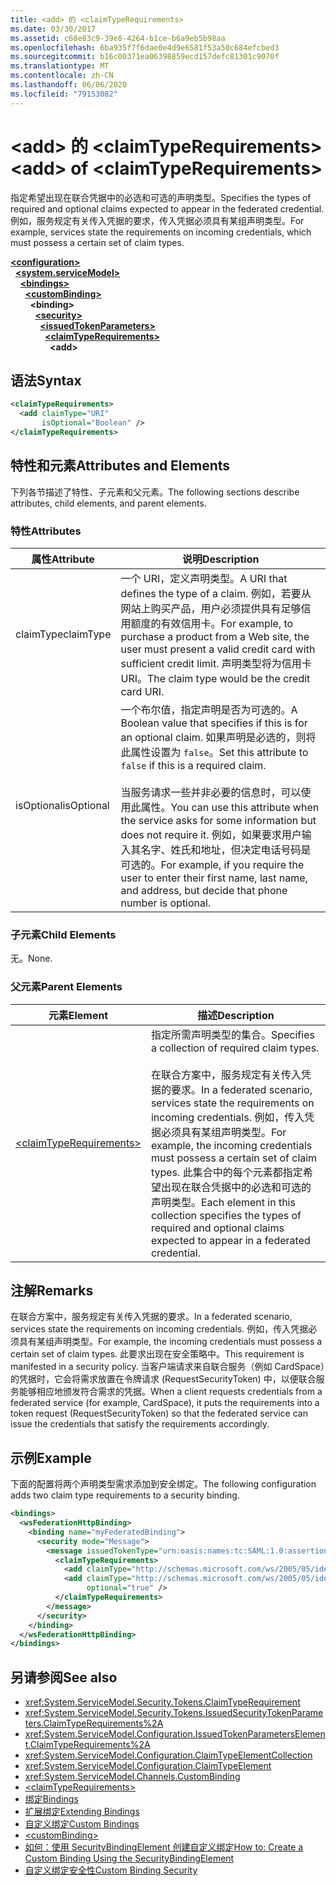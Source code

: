 ```yaml
---
title: <add> 的 <claimTypeRequirements>
ms.date: 03/30/2017
ms.assetid: c68e83c9-39e8-4264-b1ce-b6a9eb5b98aa
ms.openlocfilehash: 6ba935f7f6dae0e4d9e6581f53a50c684efcbed3
ms.sourcegitcommit: b16c00371ea06398859ecd157defc81301c9070f
ms.translationtype: MT
ms.contentlocale: zh-CN
ms.lasthandoff: 06/06/2020
ms.locfileid: "79153082"
---
```

# <a name="add-of-claimtyperequirements"></a><span data-ttu-id="054bf-102">\<add> 的 \<claimTypeRequirements></span><span class="sxs-lookup"><span data-stu-id="054bf-102">\<add> of \<claimTypeRequirements></span></span>
<span data-ttu-id="054bf-103">指定希望出现在联合凭据中的必选和可选的声明类型。</span><span class="sxs-lookup"><span data-stu-id="054bf-103">Specifies the types of required and optional claims expected to appear in the federated credential.</span></span> <span data-ttu-id="054bf-104">例如，服务规定有关传入凭据的要求，传入凭据必须具有某组声明类型。</span><span class="sxs-lookup"><span data-stu-id="054bf-104">For example, services state the requirements on incoming credentials, which must possess a certain set of claim types.</span></span>  
  
[**\<configuration>**](../configuration-element.md)\
&nbsp;&nbsp;[**\<system.serviceModel>**](system-servicemodel.md)\
&nbsp;&nbsp;&nbsp;&nbsp;[**\<bindings>**](bindings.md)\
&nbsp;&nbsp;&nbsp;&nbsp;&nbsp;&nbsp;[**\<customBinding>**](custombinding.md)\
&nbsp;&nbsp;&nbsp;&nbsp;&nbsp;&nbsp;&nbsp;&nbsp;**\<binding>**\
&nbsp;&nbsp;&nbsp;&nbsp;&nbsp;&nbsp;&nbsp;&nbsp;&nbsp;&nbsp;[**\<security>**](security-of-custombinding.md)\
&nbsp;&nbsp;&nbsp;&nbsp;&nbsp;&nbsp;&nbsp;&nbsp;&nbsp;&nbsp;&nbsp;&nbsp;[**\<issuedTokenParameters>**](issuedtokenparameters.md)\
&nbsp;&nbsp;&nbsp;&nbsp;&nbsp;&nbsp;&nbsp;&nbsp;&nbsp;&nbsp;&nbsp;&nbsp;&nbsp;&nbsp;[**\<claimTypeRequirements>**](claimtyperequirements-element.md)\
&nbsp;&nbsp;&nbsp;&nbsp;&nbsp;&nbsp;&nbsp;&nbsp;&nbsp;&nbsp;&nbsp;&nbsp;&nbsp;&nbsp;&nbsp;&nbsp;**\<add>**  
  
## <a name="syntax"></a><span data-ttu-id="054bf-105">语法</span><span class="sxs-lookup"><span data-stu-id="054bf-105">Syntax</span></span>  
  
```xml  
<claimTypeRequirements>
  <add claimType="URI"
       isOptional="Boolean" />
</claimTypeRequirements>
```  
  
## <a name="attributes-and-elements"></a><span data-ttu-id="054bf-106">特性和元素</span><span class="sxs-lookup"><span data-stu-id="054bf-106">Attributes and Elements</span></span>  
 <span data-ttu-id="054bf-107">下列各节描述了特性、子元素和父元素。</span><span class="sxs-lookup"><span data-stu-id="054bf-107">The following sections describe attributes, child elements, and parent elements.</span></span>  
  
### <a name="attributes"></a><span data-ttu-id="054bf-108">特性</span><span class="sxs-lookup"><span data-stu-id="054bf-108">Attributes</span></span>  
  
|<span data-ttu-id="054bf-109">属性</span><span class="sxs-lookup"><span data-stu-id="054bf-109">Attribute</span></span>|<span data-ttu-id="054bf-110">说明</span><span class="sxs-lookup"><span data-stu-id="054bf-110">Description</span></span>|  
|---------------|-----------------|  
|<span data-ttu-id="054bf-111">claimType</span><span class="sxs-lookup"><span data-stu-id="054bf-111">claimType</span></span>|<span data-ttu-id="054bf-112">一个 URI，定义声明类型。</span><span class="sxs-lookup"><span data-stu-id="054bf-112">A URI that defines the type of a claim.</span></span> <span data-ttu-id="054bf-113">例如，若要从网站上购买产品，用户必须提供具有足够信用额度的有效信用卡。</span><span class="sxs-lookup"><span data-stu-id="054bf-113">For example, to purchase a product from a Web site, the user must present a valid credit card with sufficient credit limit.</span></span> <span data-ttu-id="054bf-114">声明类型将为信用卡 URI。</span><span class="sxs-lookup"><span data-stu-id="054bf-114">The claim type would be the credit card URI.</span></span>|  
|<span data-ttu-id="054bf-115">isOptional</span><span class="sxs-lookup"><span data-stu-id="054bf-115">isOptional</span></span>|<span data-ttu-id="054bf-116">一个布尔值，指定声明是否为可选的。</span><span class="sxs-lookup"><span data-stu-id="054bf-116">A Boolean value that specifies if this is for an optional claim.</span></span> <span data-ttu-id="054bf-117">如果声明是必选的，则将此属性设置为 `false`。</span><span class="sxs-lookup"><span data-stu-id="054bf-117">Set this attribute to `false` if this is a required claim.</span></span><br /><br /> <span data-ttu-id="054bf-118">当服务请求一些并非必要的信息时，可以使用此属性。</span><span class="sxs-lookup"><span data-stu-id="054bf-118">You can use this attribute when the service asks for some information but does not require it.</span></span> <span data-ttu-id="054bf-119">例如，如果要求用户输入其名字、姓氏和地址，但决定电话号码是可选的。</span><span class="sxs-lookup"><span data-stu-id="054bf-119">For example, if you require the user to enter their first name, last name, and address, but decide that phone number is optional.</span></span>|  
  
### <a name="child-elements"></a><span data-ttu-id="054bf-120">子元素</span><span class="sxs-lookup"><span data-stu-id="054bf-120">Child Elements</span></span>  
 <span data-ttu-id="054bf-121">无。</span><span class="sxs-lookup"><span data-stu-id="054bf-121">None.</span></span>  
  
### <a name="parent-elements"></a><span data-ttu-id="054bf-122">父元素</span><span class="sxs-lookup"><span data-stu-id="054bf-122">Parent Elements</span></span>  
  
|<span data-ttu-id="054bf-123">元素</span><span class="sxs-lookup"><span data-stu-id="054bf-123">Element</span></span>|<span data-ttu-id="054bf-124">描述</span><span class="sxs-lookup"><span data-stu-id="054bf-124">Description</span></span>|  
|-------------|-----------------|  
|[\<claimTypeRequirements>](claimtyperequirements-element.md)|<span data-ttu-id="054bf-125">指定所需声明类型的集合。</span><span class="sxs-lookup"><span data-stu-id="054bf-125">Specifies a collection of required claim types.</span></span><br /><br /> <span data-ttu-id="054bf-126">在联合方案中，服务规定有关传入凭据的要求。</span><span class="sxs-lookup"><span data-stu-id="054bf-126">In a federated scenario, services state the requirements on incoming credentials.</span></span> <span data-ttu-id="054bf-127">例如，传入凭据必须具有某组声明类型。</span><span class="sxs-lookup"><span data-stu-id="054bf-127">For example, the incoming credentials must possess a certain set of claim types.</span></span> <span data-ttu-id="054bf-128">此集合中的每个元素都指定希望出现在联合凭据中的必选和可选的声明类型。</span><span class="sxs-lookup"><span data-stu-id="054bf-128">Each element in this collection specifies the types of required and optional claims expected to appear in a federated credential.</span></span>|  
  
## <a name="remarks"></a><span data-ttu-id="054bf-129">注解</span><span class="sxs-lookup"><span data-stu-id="054bf-129">Remarks</span></span>  
 <span data-ttu-id="054bf-130">在联合方案中，服务规定有关传入凭据的要求。</span><span class="sxs-lookup"><span data-stu-id="054bf-130">In a federated scenario, services state the requirements on incoming credentials.</span></span> <span data-ttu-id="054bf-131">例如，传入凭据必须具有某组声明类型。</span><span class="sxs-lookup"><span data-stu-id="054bf-131">For example, the incoming credentials must possess a certain set of claim types.</span></span> <span data-ttu-id="054bf-132">此要求出现在安全策略中。</span><span class="sxs-lookup"><span data-stu-id="054bf-132">This requirement is manifested in a security policy.</span></span> <span data-ttu-id="054bf-133">当客户端请求来自联合服务（例如 CardSpace）的凭据时，它会将需求放置在令牌请求 (RequestSecurityToken) 中，以便联合服务能够相应地颁发符合需求的凭据。</span><span class="sxs-lookup"><span data-stu-id="054bf-133">When a client requests credentials from a federated service (for example, CardSpace), it puts the requirements into a token request (RequestSecurityToken) so that the federated service can issue the credentials that satisfy the requirements accordingly.</span></span>  
  
## <a name="example"></a><span data-ttu-id="054bf-134">示例</span><span class="sxs-lookup"><span data-stu-id="054bf-134">Example</span></span>  
 <span data-ttu-id="054bf-135">下面的配置将两个声明类型需求添加到安全绑定。</span><span class="sxs-lookup"><span data-stu-id="054bf-135">The following configuration adds two claim type requirements to a security binding.</span></span>  
  
```xml  
<bindings>
  <wsFederationHttpBinding>
    <binding name="myFederatedBinding">
      <security mode="Message">
        <message issuedTokenType="urn:oasis:names:tc:SAML:1.0:assertion">
          <claimTypeRequirements>
            <add claimType="http://schemas.microsoft.com/ws/2005/05/identity/claims/EmailAddress" />
            <add claimType="http://schemas.microsoft.com/ws/2005/05/identity/claims/UserName"
                 optional="true" />
          </claimTypeRequirements>
        </message>
      </security>
    </binding>
  </wsFederationHttpBinding>
</bindings>
```  
  
## <a name="see-also"></a><span data-ttu-id="054bf-136">另请参阅</span><span class="sxs-lookup"><span data-stu-id="054bf-136">See also</span></span>

- <xref:System.ServiceModel.Security.Tokens.ClaimTypeRequirement>
- <xref:System.ServiceModel.Security.Tokens.IssuedSecurityTokenParameters.ClaimTypeRequirements%2A>
- <xref:System.ServiceModel.Configuration.IssuedTokenParametersElement.ClaimTypeRequirements%2A>
- <xref:System.ServiceModel.Configuration.ClaimTypeElementCollection>
- <xref:System.ServiceModel.Configuration.ClaimTypeElement>
- <xref:System.ServiceModel.Channels.CustomBinding>
- [\<claimTypeRequirements>](claimtyperequirements-element.md)
- [<span data-ttu-id="054bf-137">绑定</span><span class="sxs-lookup"><span data-stu-id="054bf-137">Bindings</span></span>](../../../wcf/bindings.md)
- [<span data-ttu-id="054bf-138">扩展绑定</span><span class="sxs-lookup"><span data-stu-id="054bf-138">Extending Bindings</span></span>](../../../wcf/extending/extending-bindings.md)
- [<span data-ttu-id="054bf-139">自定义绑定</span><span class="sxs-lookup"><span data-stu-id="054bf-139">Custom Bindings</span></span>](../../../wcf/extending/custom-bindings.md)
- [\<customBinding>](custombinding.md)
- [<span data-ttu-id="054bf-140">如何：使用 SecurityBindingElement 创建自定义绑定</span><span class="sxs-lookup"><span data-stu-id="054bf-140">How to: Create a Custom Binding Using the SecurityBindingElement</span></span>](../../../wcf/feature-details/how-to-create-a-custom-binding-using-the-securitybindingelement.md)
- [<span data-ttu-id="054bf-141">自定义绑定安全性</span><span class="sxs-lookup"><span data-stu-id="054bf-141">Custom Binding Security</span></span>](../../../wcf/samples/custom-binding-security.md)

